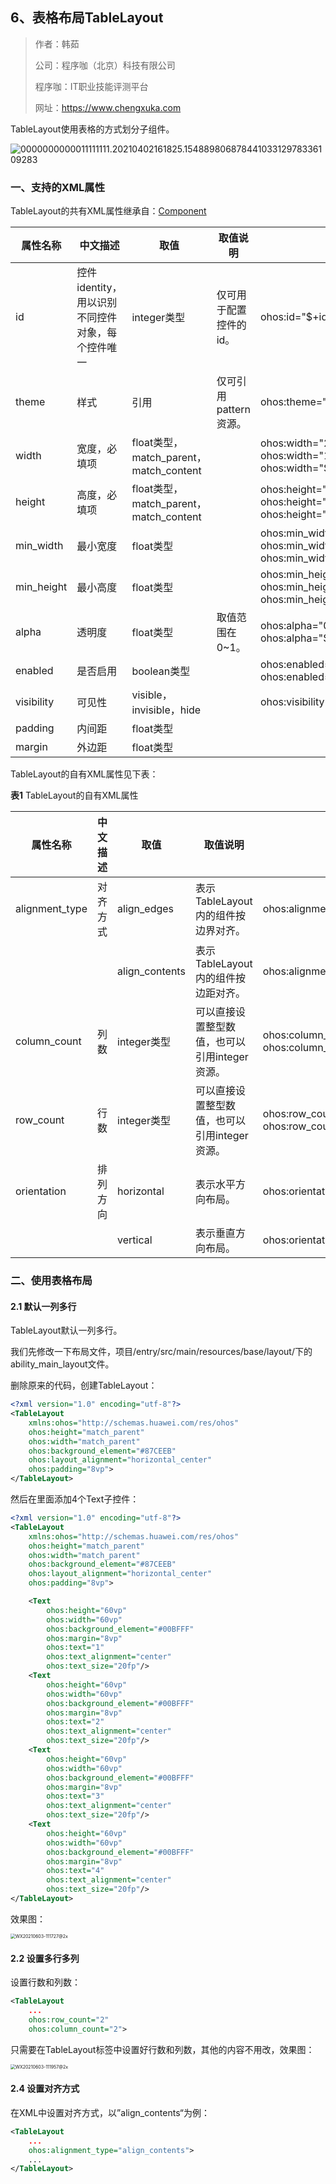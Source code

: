 ## 6、表格布局TableLayout



> 作者：韩茹
>
> 公司：程序咖（北京）科技有限公司
>
> 程序咖：IT职业技能评测平台
>
> 网址：https://www.chengxuka.com

TableLayout使用表格的方式划分子组件。

![0000000000011111111.20210402161825.15488980687844103312978336109283](img/0000000000011111111.20210402161825.15488980687844103312978336109283.png)

### 一、支持的XML属性

TableLayout的共有XML属性继承自：[Component](https://developer.harmonyos.com/cn/docs/documentation/doc-guides/ui-java-component-common-xml-0000001138483639)





| 属性名称   | 中文描述                                         | 取值                                   | 取值说明               | 使用案例                                                     |
| ---------- | ------------------------------------------------ | -------------------------------------- | ---------------------- | ------------------------------------------------------------ |
| id         | 控件identity，用以识别不同控件对象，每个控件唯一 | integer类型                            | 仅可用于配置控件的id。 | ohos:id="$+id:component_id"                                  |
| theme      | 样式                                             | 引用                                   | 仅可引用pattern资源。  | ohos:theme="$pattern:button_pattern"                         |
| width      | 宽度，必填项                                     | float类型，match_parent，match_content |                        | ohos:width="20"<br />ohos:width="10vp"<br />ohos:width="$float:size_value" |
| height     | 高度，必填项                                     | float类型，match_parent，match_content |                        | ohos:height="20" <br />ohos:height="20vp" <br />ohos:height="$float:size_value" |
| min_width  | 最小宽度                                         | float类型                              |                        | ohos:min_width="20"<br />ohos:min_width="20vp"<br />ohos:min_width="$float:size_value" |
| min_height | 最小高度                                         | float类型                              |                        | ohos:min_height="20"<br />ohos:min_height="20vp"<br />ohos:min_height="$float:size_value" |
| alpha      | 透明度                                           | float类型                              | 取值范围在0~1。        | ohos:alpha="0.86"<br />ohos:alpha="$float:value"             |
| enabled    | 是否启用                                         | boolean类型                            |                        | ohos:enabled="true"<br />ohos:enabled="$boolean:true"        |
| visibility | 可见性                                           | visible，invisible，hide               |                        | ohos:visibility="visible"                                    |
| padding    | 内间距                                           | float类型                              |                        |                                                              |
| margin     | 外边距                                           | float类型                              |                        |                                                              |



TableLayout的自有XML属性见下表：

**表1** TableLayout的自有XML属性

| 属性名称       | 中文描述 | 取值           | 取值说明                                      | 使用案例                                                     |
| -------------- | -------- | -------------- | --------------------------------------------- | ------------------------------------------------------------ |
| alignment_type | 对齐方式 | align_edges    | 表示TableLayout内的组件按边界对齐。           | ohos:alignment_type="align_edges"                            |
|                |          | align_contents | 表示TableLayout内的组件按边距对齐。           | ohos:alignment_type="align_contents"                         |
| column_count   | 列数     | integer类型    | 可以直接设置整型数值，也可以引用integer资源。 | ohos:column_count="3"<br />ohos:column_count="$integer:count" |
| row_count      | 行数     | integer类型    | 可以直接设置整型数值，也可以引用integer资源。 | ohos:row_count="2"<br />ohos:row_count="$integer:count"      |
| orientation    | 排列方向 | horizontal     | 表示水平方向布局。                            | ohos:orientation="horizontal"                                |
|                |          | vertical       | 表示垂直方向布局。                            | ohos:orientation="vertical"                                  |







### 二、使用表格布局

#### 2.1 默认一列多行

TableLayout默认一列多行。

我们先修改一下布局文件，项目/entry/src/main/resources/base/layout/下的ability_main_layout文件。

删除原来的代码，创建TableLayout：

```xml
<?xml version="1.0" encoding="utf-8"?>
<TableLayout
    xmlns:ohos="http://schemas.huawei.com/res/ohos"
    ohos:height="match_parent"
    ohos:width="match_parent"
    ohos:background_element="#87CEEB"
    ohos:layout_alignment="horizontal_center"
    ohos:padding="8vp">
</TableLayout>
```



然后在里面添加4个Text子控件：

```xml
<?xml version="1.0" encoding="utf-8"?>
<TableLayout
    xmlns:ohos="http://schemas.huawei.com/res/ohos"
    ohos:height="match_parent"
    ohos:width="match_parent"
    ohos:background_element="#87CEEB"
    ohos:layout_alignment="horizontal_center"
    ohos:padding="8vp">

    <Text
        ohos:height="60vp"
        ohos:width="60vp"
        ohos:background_element="#00BFFF"
        ohos:margin="8vp"
        ohos:text="1"
        ohos:text_alignment="center"
        ohos:text_size="20fp"/>
    <Text
        ohos:height="60vp"
        ohos:width="60vp"
        ohos:background_element="#00BFFF"
        ohos:margin="8vp"
        ohos:text="2"
        ohos:text_alignment="center"
        ohos:text_size="20fp"/>
    <Text
        ohos:height="60vp"
        ohos:width="60vp"
        ohos:background_element="#00BFFF"
        ohos:margin="8vp"
        ohos:text="3"
        ohos:text_alignment="center"
        ohos:text_size="20fp"/>
    <Text
        ohos:height="60vp"
        ohos:width="60vp"
        ohos:background_element="#00BFFF"
        ohos:margin="8vp"
        ohos:text="4"
        ohos:text_alignment="center"
        ohos:text_size="20fp"/>
</TableLayout>
```



效果图：

<img src="img/WX20210603-111727@2x.png" alt="WX20210603-111727@2x" style="zoom:50%;" />















#### 2.2 设置多行多列

设置行数和列数：

```xml
<TableLayout
    ...
    ohos:row_count="2"
    ohos:column_count="2">
```



只需要在TableLayout标签中设置好行数和列数，其他的内容不用改，效果图：

<img src="img/WX20210603-111957@2x.png" alt="WX20210603-111957@2x" style="zoom:50%;" />





#### 2.4 设置对齐方式

在XML中设置对齐方式，以”align_contents“为例：

```xml
<TableLayout
    ...
    ohos:alignment_type="align_contents">
    ...
</TableLayout>
```



